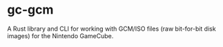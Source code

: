 # gc-gcm

A Rust library and CLI for working with GCM/ISO files (raw bit-for-bit disk images) for the Nintendo GameCube.
